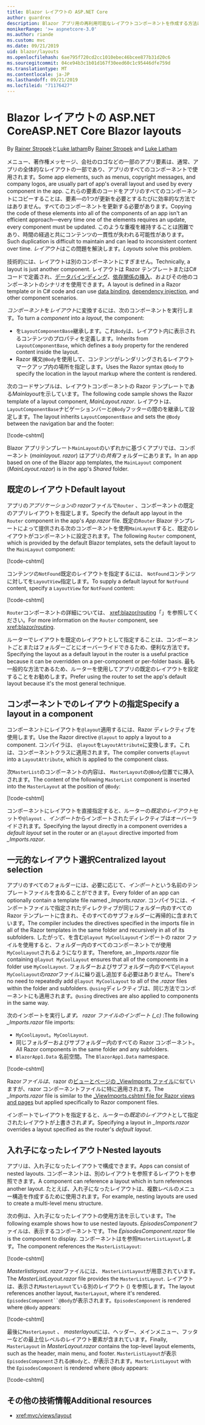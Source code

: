 ```yaml
---
title: Blazor レイアウトの ASP.NET Core
author: guardrex
description: Blazor アプリ用の再利用可能なレイアウトコンポーネントを作成する方法について説明します。
monikerRange: '>= aspnetcore-3.0'
ms.author: riande
ms.custom: mvc
ms.date: 09/21/2019
uid: blazor/layouts
ms.openlocfilehash: 6ae795f720cd2cc1010ebec46bcee877b31d20c6
ms.sourcegitcommit: 04ce94b3c1b01d167f30eed60c1c95446dfe759d
ms.translationtype: MT
ms.contentlocale: ja-JP
ms.lasthandoff: 09/21/2019
ms.locfileid: "71176427"
---
```

# <a name="aspnet-core-blazor-layouts"></a><span data-ttu-id="252e8-103">Blazor レイアウトの ASP.NET Core</span><span class="sxs-lookup"><span data-stu-id="252e8-103">ASP.NET Core Blazor layouts</span></span>

<span data-ttu-id="252e8-104">By [Rainer Stropek](https://www.timecockpit.com)と[Luke latham](https://github.com/guardrex)</span><span class="sxs-lookup"><span data-stu-id="252e8-104">By [Rainer Stropek](https://www.timecockpit.com) and [Luke Latham](https://github.com/guardrex)</span></span>

<span data-ttu-id="252e8-105">メニュー、著作権メッセージ、会社のロゴなどの一部のアプリ要素は、通常、アプリの全体的なレイアウトの一部であり、アプリのすべてのコンポーネントで使用されます。</span><span class="sxs-lookup"><span data-stu-id="252e8-105">Some app elements, such as menus, copyright messages, and company logos, are usually part of app's overall layout and used by every component in the app.</span></span> <span data-ttu-id="252e8-106">これらの要素のコードをアプリのすべてのコンポーネントにコピーすることは、要素&mdash;の1つが更新を必要とするたびに効率的な方法ではありません。すべてのコンポーネントを更新する必要があります。</span><span class="sxs-lookup"><span data-stu-id="252e8-106">Copying the code of these elements into all of the components of an app isn't an efficient approach&mdash;every time one of the elements requires an update, every component must be updated.</span></span> <span data-ttu-id="252e8-107">このような重複を維持することは困難であり、時間の経過と共にコンテンツの一貫性が失われる可能性があります。</span><span class="sxs-lookup"><span data-stu-id="252e8-107">Such duplication is difficult to maintain and can lead to inconsistent content over time.</span></span> <span data-ttu-id="252e8-108">*レイアウト*はこの問題を解決します。</span><span class="sxs-lookup"><span data-stu-id="252e8-108">*Layouts* solve this problem.</span></span>

<span data-ttu-id="252e8-109">技術的には、レイアウトは別のコンポーネントにすぎません。</span><span class="sxs-lookup"><span data-stu-id="252e8-109">Technically, a layout is just another component.</span></span> <span data-ttu-id="252e8-110">レイアウトは Razor テンプレートまたはC#コードで定義され、[データバインディング](xref:blazor/components#data-binding)、[依存関係の挿入](xref:blazor/dependency-injection)、およびその他のコンポーネントのシナリオを使用できます。</span><span class="sxs-lookup"><span data-stu-id="252e8-110">A layout is defined in a Razor template or in C# code and can use [data binding](xref:blazor/components#data-binding), [dependency injection](xref:blazor/dependency-injection), and other component scenarios.</span></span>

<span data-ttu-id="252e8-111">*コンポーネント*を*レイアウト*に変換するには、次のコンポーネントを実行します。</span><span class="sxs-lookup"><span data-stu-id="252e8-111">To turn a *component* into a *layout*, the component:</span></span>

* <span data-ttu-id="252e8-112">を`LayoutComponentBase`継承します。これ`Body`は、レイアウト内に表示されるコンテンツのプロパティを定義します。</span><span class="sxs-lookup"><span data-stu-id="252e8-112">Inherits from `LayoutComponentBase`, which defines a `Body` property for the rendered content inside the layout.</span></span>
* <span data-ttu-id="252e8-113">Razor 構文`@Body`を使用して、コンテンツがレンダリングされるレイアウトマークアップ内の場所を指定します。</span><span class="sxs-lookup"><span data-stu-id="252e8-113">Uses the Razor syntax `@Body` to specify the location in the layout markup where the content is rendered.</span></span>

<span data-ttu-id="252e8-114">次のコードサンプルは、レイアウトコンポーネントの Razor テンプレートである*Mainlayout*を示しています。</span><span class="sxs-lookup"><span data-stu-id="252e8-114">The following code sample shows the Razor template of a layout component, *MainLayout.razor*.</span></span> <span data-ttu-id="252e8-115">レイアウトは、 `LayoutComponentBase`ナビゲーションバーと`@Body`フッターの間のを継承して設定します。</span><span class="sxs-lookup"><span data-stu-id="252e8-115">The layout inherits `LayoutComponentBase` and sets the `@Body` between the navigation bar and the footer:</span></span>

[!code-cshtml[](layouts/sample_snapshot/3.x/MainLayout.razor?highlight=1,13)]

<span data-ttu-id="252e8-116">Blazor アプリテンプレート`MainLayout`のいずれかに基づくアプリでは、コンポーネント (*mainlayout. razor*) はアプリの*共有*フォルダーにあります。</span><span class="sxs-lookup"><span data-stu-id="252e8-116">In an app based on one of the Blazor app templates, the `MainLayout` component (*MainLayout.razor*) is in the app's *Shared* folder.</span></span>

## <a name="default-layout"></a><span data-ttu-id="252e8-117">既定のレイアウト</span><span class="sxs-lookup"><span data-stu-id="252e8-117">Default layout</span></span>

<span data-ttu-id="252e8-118">アプリの*アプリケーションの razor*ファイルで`Router` 、コンポーネントの既定のアプリレイアウトを指定します。</span><span class="sxs-lookup"><span data-stu-id="252e8-118">Specify the default app layout in the `Router` component in the app's *App.razor* file.</span></span> <span data-ttu-id="252e8-119">既定の`Router` Blazor テンプレートによって提供される次のコンポーネントを使用`MainLayout`すると、既定のレイアウトがコンポーネントに設定されます。</span><span class="sxs-lookup"><span data-stu-id="252e8-119">The following `Router` component, which is provided by the default Blazor templates, sets the default layout to the `MainLayout` component:</span></span>

[!code-cshtml[](layouts/sample_snapshot/3.x/App1.razor?highlight=3)]

<span data-ttu-id="252e8-120">コンテンツの`NotFound`既定のレイアウトを指定するには、 `NotFound`コンテンツに対してを`LayoutView`指定します。</span><span class="sxs-lookup"><span data-stu-id="252e8-120">To supply a default layout for `NotFound` content, specify a `LayoutView` for `NotFound` content:</span></span>

[!code-cshtml[](layouts/sample_snapshot/3.x/App2.razor?highlight=6-9)]

<span data-ttu-id="252e8-121">`Router`コンポーネントの詳細については、 <xref:blazor/routing>「」を参照してください。</span><span class="sxs-lookup"><span data-stu-id="252e8-121">For more information on the `Router` component, see <xref:blazor/routing>.</span></span>

<span data-ttu-id="252e8-122">ルーターでレイアウトを既定のレイアウトとして指定することは、コンポーネントごとまたはフォルダーごとにオーバーライドできるため、便利な方法です。</span><span class="sxs-lookup"><span data-stu-id="252e8-122">Specifying the layout as a default layout in the router is a useful practice because it can be overridden on a per-component or per-folder basis.</span></span> <span data-ttu-id="252e8-123">最も一般的な方法であるため、ルーターを使用してアプリの既定のレイアウトを設定することをお勧めします。</span><span class="sxs-lookup"><span data-stu-id="252e8-123">Prefer using the router to set the app's default layout because it's the most general technique.</span></span>

## <a name="specify-a-layout-in-a-component"></a><span data-ttu-id="252e8-124">コンポーネントでのレイアウトの指定</span><span class="sxs-lookup"><span data-stu-id="252e8-124">Specify a layout in a component</span></span>

<span data-ttu-id="252e8-125">コンポーネントにレイアウトを`@layout`適用するには、Razor ディレクティブを使用します。</span><span class="sxs-lookup"><span data-stu-id="252e8-125">Use the Razor directive `@layout` to apply a layout to a component.</span></span> <span data-ttu-id="252e8-126">コンパイラは、 `@layout`を`LayoutAttribute`に変換します。これは、コンポーネントクラスに適用されます。</span><span class="sxs-lookup"><span data-stu-id="252e8-126">The compiler converts `@layout` into a `LayoutAttribute`, which is applied to the component class.</span></span>

<span data-ttu-id="252e8-127">次`MasterList`のコンポーネントの内容は、 `MasterLayout`の`@Body`位置でに挿入されます。</span><span class="sxs-lookup"><span data-stu-id="252e8-127">The content of the following `MasterList` component is inserted into the `MasterLayout` at the position of `@Body`:</span></span>

[!code-cshtml[](layouts/sample_snapshot/3.x/MasterList.razor?highlight=1)]

<span data-ttu-id="252e8-128">コンポーネントにレイアウトを直接指定すると、ルーターの*既定のレイアウト*セットや`@layout` 、*インポート*からインポートされたディレクティブはオーバーライドされます。</span><span class="sxs-lookup"><span data-stu-id="252e8-128">Specifying the layout directly in a component overrides a *default layout* set in the router or an `@layout` directive imported from *_Imports.razor*.</span></span>

## <a name="centralized-layout-selection"></a><span data-ttu-id="252e8-129">一元的なレイアウト選択</span><span class="sxs-lookup"><span data-stu-id="252e8-129">Centralized layout selection</span></span>

<span data-ttu-id="252e8-130">アプリのすべてのフォルダーには、必要に応じて、*インポート*という名前のテンプレートファイルを含めることができます。</span><span class="sxs-lookup"><span data-stu-id="252e8-130">Every folder of an app can optionally contain a template file named *_Imports.razor*.</span></span> <span data-ttu-id="252e8-131">コンパイラには、インポートファイルで指定されたディレクティブが同じフォルダー内のすべての Razor テンプレートに含まれ、そのすべてのサブフォルダーに再帰的に含まれています。</span><span class="sxs-lookup"><span data-stu-id="252e8-131">The compiler includes the directives specified in the imports file in all of the Razor templates in the same folder and recursively in all of its subfolders.</span></span> <span data-ttu-id="252e8-132">したがって、を含む`@layout MyCoolLayout`インポートの razor ファイルを使用すると、フォルダー内のすべてのコンポーネントでが使用`MyCoolLayout`されるようになります。</span><span class="sxs-lookup"><span data-stu-id="252e8-132">Therefore, an *_Imports.razor* file containing `@layout MyCoolLayout` ensures that all of the components in a folder use `MyCoolLayout`.</span></span> <span data-ttu-id="252e8-133">フォルダーおよびサブフォルダー内のすべて`@layout MyCoolLayout`の*razor*ファイルに繰り返し追加する必要はありません。</span><span class="sxs-lookup"><span data-stu-id="252e8-133">There's no need to repeatedly add `@layout MyCoolLayout` to all of the *.razor* files within the folder and subfolders.</span></span> <span data-ttu-id="252e8-134">`@using`ディレクティブは、同じ方法でコンポーネントにも適用されます。</span><span class="sxs-lookup"><span data-stu-id="252e8-134">`@using` directives are also applied to components in the same way.</span></span>

<span data-ttu-id="252e8-135">次のインポートを実行し*ます。 razor ファイルのインポート (_c)* :</span><span class="sxs-lookup"><span data-stu-id="252e8-135">The following *_Imports.razor* file imports:</span></span>

* <span data-ttu-id="252e8-136">`MyCoolLayout`。</span><span class="sxs-lookup"><span data-stu-id="252e8-136">`MyCoolLayout`.</span></span>
* <span data-ttu-id="252e8-137">同じフォルダーおよびサブフォルダー内のすべての Razor コンポーネント。</span><span class="sxs-lookup"><span data-stu-id="252e8-137">All Razor components in the same folder and any subfolders.</span></span>
* <span data-ttu-id="252e8-138">`BlazorApp1.Data` 名前空間。</span><span class="sxs-lookup"><span data-stu-id="252e8-138">The `BlazorApp1.Data` namespace.</span></span>
 
[!code-cshtml[](layouts/sample_snapshot/3.x/_Imports.razor)]

<span data-ttu-id="252e8-139">Razor*ファイルは*、razor の[ビューとページの _ViewImports ファイル](xref:mvc/views/layout#importing-shared-directives)に似ていますが、razor コンポーネントファイルに特に適用されます。</span><span class="sxs-lookup"><span data-stu-id="252e8-139">The *_Imports.razor* file is similar to the [_ViewImports.cshtml file for Razor views and pages](xref:mvc/views/layout#importing-shared-directives) but applied specifically to Razor component files.</span></span>

<span data-ttu-id="252e8-140">インポートでレイアウトを指定すると、ルーターの*既定のレイアウト*として指定されたレイアウトが上書きされ*ます*。</span><span class="sxs-lookup"><span data-stu-id="252e8-140">Specifying a layout in *_Imports.razor* overrides a layout specified as the router's *default layout*.</span></span>

## <a name="nested-layouts"></a><span data-ttu-id="252e8-141">入れ子になったレイアウト</span><span class="sxs-lookup"><span data-stu-id="252e8-141">Nested layouts</span></span>

<span data-ttu-id="252e8-142">アプリは、入れ子になったレイアウトで構成できます。</span><span class="sxs-lookup"><span data-stu-id="252e8-142">Apps can consist of nested layouts.</span></span> <span data-ttu-id="252e8-143">コンポーネントは、別のレイアウトを参照するレイアウトを参照できます。</span><span class="sxs-lookup"><span data-stu-id="252e8-143">A component can reference a layout which in turn references another layout.</span></span> <span data-ttu-id="252e8-144">たとえば、入れ子になったレイアウトは、複数レベルのメニュー構造を作成するために使用されます。</span><span class="sxs-lookup"><span data-stu-id="252e8-144">For example, nesting layouts are used to create a multi-level menu structure.</span></span>

<span data-ttu-id="252e8-145">次の例は、入れ子になったレイアウトの使用方法を示しています。</span><span class="sxs-lookup"><span data-stu-id="252e8-145">The following example shows how to use nested layouts.</span></span> <span data-ttu-id="252e8-146">*EpisodesComponent*ファイルは、表示するコンポーネントです。</span><span class="sxs-lookup"><span data-stu-id="252e8-146">The *EpisodesComponent.razor* file is the component to display.</span></span> <span data-ttu-id="252e8-147">コンポーネントはを参照`MasterListLayout`します。</span><span class="sxs-lookup"><span data-stu-id="252e8-147">The component references the `MasterListLayout`:</span></span>

[!code-cshtml[](layouts/sample_snapshot/3.x/EpisodesComponent.razor?highlight=1)]

<span data-ttu-id="252e8-148">*Masterlistlayout. razor*ファイルには、 `MasterListLayout`が用意されています。</span><span class="sxs-lookup"><span data-stu-id="252e8-148">The *MasterListLayout.razor* file provides the `MasterListLayout`.</span></span> <span data-ttu-id="252e8-149">レイアウトは、表示され`MasterLayout`ている別のレイアウト () を参照します。</span><span class="sxs-lookup"><span data-stu-id="252e8-149">The layout references another layout, `MasterLayout`, where it's rendered.</span></span> <span data-ttu-id="252e8-150">`EpisodesComponent``@Body`が表示されます。</span><span class="sxs-lookup"><span data-stu-id="252e8-150">`EpisodesComponent` is rendered where `@Body` appears:</span></span>

[!code-cshtml[](layouts/sample_snapshot/3.x/MasterListLayout.razor?highlight=1,9)]

<span data-ttu-id="252e8-151">最後に`MasterLayout` 、 *masterlayout*には、ヘッダー、メインメニュー、フッターなどの最上位レベルのレイアウト要素が含まれています。</span><span class="sxs-lookup"><span data-stu-id="252e8-151">Finally, `MasterLayout` in *MasterLayout.razor* contains the top-level layout elements, such as the header, main menu, and footer.</span></span> <span data-ttu-id="252e8-152">`MasterListLayout`が表示`EpisodesComponent`される`@Body`と、が表示されます。</span><span class="sxs-lookup"><span data-stu-id="252e8-152">`MasterListLayout` with the `EpisodesComponent` is rendered where `@Body` appears:</span></span>

[!code-cshtml[](layouts/sample_snapshot/3.x/MasterLayout.razor?highlight=6)]

## <a name="additional-resources"></a><span data-ttu-id="252e8-153">その他の技術情報</span><span class="sxs-lookup"><span data-stu-id="252e8-153">Additional resources</span></span>

* <xref:mvc/views/layout>
